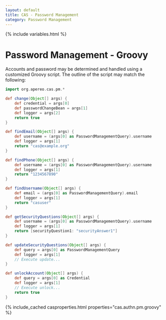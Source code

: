 ```yaml
---
layout: default
title: CAS - Password Management
category: Password Management
---
```


{% include variables.html %}

# Password Management - Groovy

Accounts and password may be determined and handled using a customized Groovy script. The outline of the script may match the following:

```groovy
import org.apereo.cas.pm.*

def change(Object[] args) {
    def credential = args[0]
    def passwordChangeBean = args[1]
    def logger = args[2]
    return true
}

def findEmail(Object[] args) {
    def username = (args[0] as PasswordManagementQuery).username
    def logger = args[1]
    return "cas@example.org"
}

def findPhone(Object[] args) {
    def username = (args[0] as PasswordManagementQuery).username
    def logger = args[1]
    return "1234567890"
}

def findUsername(Object[] args) {
    def email = (args[0] as PasswordManagementQuery).email
    def logger = args[1]
    return "casuser"
}

def getSecurityQuestions(Object[] args) {
    def username = (args[0] as PasswordManagementQuery).username
    def logger = args[1]
    return [securityQuestion1: "securityAnswer1"]
}

def updateSecurityQuestions(Object[] args) {
    def query = args[0] as PasswordManagementQuery
    def logger = args[1]
    // Execute update...
}

def unlockAccount(Object[] args) {
    def query = args[0] as Credential
    def logger = args[1]
    // Execute unlock...
    return true
}
```

{% include_cached casproperties.html properties="cas.authn.pm.groovy" %}
